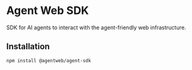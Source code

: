 # Agent Web SDK

SDK for AI agents to interact with the agent-friendly web infrastructure.

## Installation

```bash
npm install @agentweb/agent-sdk
